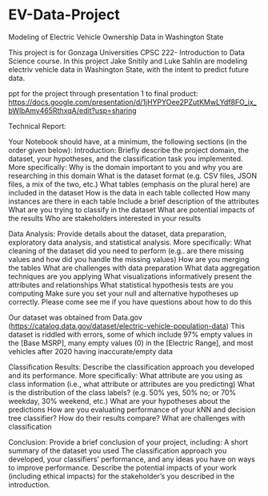 # EV-Data-Project
Modeling of Electric Vehicle Ownership Data in Washington State

This project is for Gonzaga Universities CPSC 222- Introduction to Data Science course. In this project Jake Snitily and Luke Sahlin are modeling electriv vehicle data in Washington State, with the intent to predict future data.

ppt for the project through presentation 1 to final product:
  https://docs.google.com/presentation/d/1jHYPYOee2PZutKMwLYdf8FO_ix_bWlbAmy465RthxqA/edit?usp=sharing

Technical Report:
  
Your Notebook should have, at a minimum, the following sections (in the order given below):
  Introduction: Briefly describe the project domain, the dataset, your hypotheses, and the classification task you implemented. More specifically:
    Why is the domain important to you and why you are researching in this domain
    What is the dataset format (e.g. CSV files, JSON files, a mix of the two, etc.)
    What tables (emphasis on the plural here) are included in the dataset
      How is the data in each table collected
      How many instances are there in each table
    Include a brief description of the attributes
    What are you trying to classify in the dataset
    What are potential impacts of the results
    Who are stakeholders interested in your results

Data Analysis: Provide details about the dataset, data preparation, exploratory data analysis, and statistical analysis. More specifically:
What cleaning of the dataset did you need to perform (e.g.. are there missing values and how did you handle the missing values)
How are you merging the tables
What are challenges with data preparation
What data aggregation techniques are you applying
What visualizations informatively present the attributes and relationships
What statistical hypothesis tests are you computing
Make sure you set your null and alternative hypotheses up correctly. Please come see me if you have questions about how to do this

Our dataset was obtained from Data.gov (https://catalog.data.gov/dataset/electric-vehicle-population-data)
This dataset is riddled with errors, some of which include 97% empty values in the [Base MSRP], many empty values (0) in the [Electric Range], and most vehicles after 2020 having inaccurate/empty data

Classification Results: Describe the classification approach you developed and its performance. More specifically:
What attribute are you using as class information (i.e., what attribute or attributes are you predicting)
What is the distribution of the class labels? (e.g. 50% yes, 50% no; or 70% weekday, 30% weekend, etc.)
What are your hypotheses about the predictions
How are you evaluating performance of your kNN and decision tree classifier? How do their results compare?
What are challenges with classification

Conclusion: Provide a brief conclusion of your project, including:
A short summary of the dataset you used
The classification approach you developed, your classifiers’ performance, and any ideas you have on ways to improve performance. 
Describe the potential impacts of your work (including ethical impacts) for the stakeholder’s you described in the introduction.
